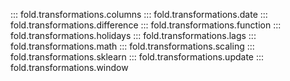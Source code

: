 ::: fold.transformations.columns
::: fold.transformations.date
::: fold.transformations.difference
::: fold.transformations.function
::: fold.transformations.holidays
::: fold.transformations.lags
::: fold.transformations.math
::: fold.transformations.scaling
::: fold.transformations.sklearn
::: fold.transformations.update
::: fold.transformations.window